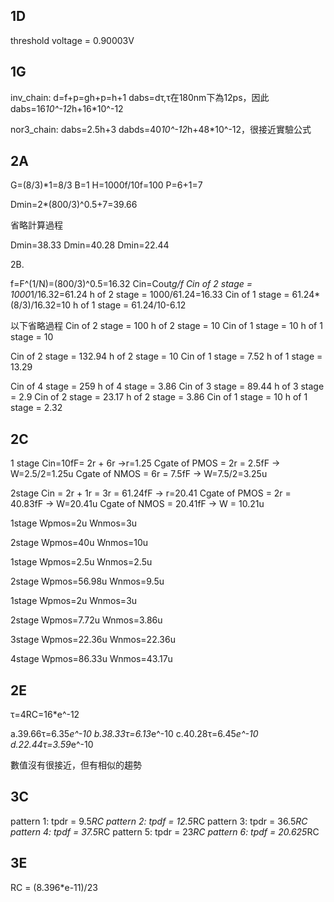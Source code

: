 ## 1D

 threshold voltage = 0.90003V

## 1G

 inv_chain:
 d=f+p=gh+p=h+1
 dabs=dτ,τ在180nm下為12ps，因此dabs=16*10^-12*h+16*10^-12

 nor3_chain:
 dabs=2.5h+3
 dabds=40*10^-12*h+48*10^-12，很接近實驗公式

## 2A
 G=(8/3)*1=8/3
 B=1
 H=1000f/10f=100
 P=6+1=7

 Dmin=2*(800/3)^0.5+7=39.66

 省略計算過程
 
 Dmin=38.33
 Dmin=40.28
 Dmin=22.44

2B.

f=F^(1/N)=(800/3)^0.5=16.32
Cin=Cout*g/f
Cin of 2 stage = 1000*1/16.32=61.24
h of 2 stage = 1000/61.24=16.33
Cin of 1 stage = 61.24*(8/3)/16.32=10
h of 1 stage = 61.24/10-6.12

以下省略過程
Cin of 2 stage = 100
h of 2 stage = 10
Cin of 1 stage = 10
h of 1 stage = 10

Cin of 2 stage = 132.94
h of 2 stage = 10
Cin of 1 stage = 7.52
h of 1 stage = 13.29

Cin of 4 stage = 259
h of 4 stage = 3.86
Cin of 3 stage = 89.44
h of 3 stage = 2.9
Cin of 2 stage = 23.17
h of 2 stage = 3.86
Cin of 1 stage = 10
h of 1 stage = 2.32

## 2C
 1 stage
 Cin=10fF= 2r + 6r ->r=1.25
 Cgate of PMOS = 2r = 2.5fF -> W=2.5/2=1.25u
 Cgate of NMOS = 6r = 7.5fF -> W=7.5/2=3.25u

 2stage
 Cin = 2r + 1r = 3r = 61.24fF -> r=20.41
 Cgate of PMOS = 2r = 40.83fF -> W=20.41u
 Cgate of NMOS = 20.41fF -> W = 10.21u

 1stage
 Wpmos=2u
 Wnmos=3u

 2stage
 Wpmos=40u
 Wnmos=10u

 1stage
 Wpmos=2.5u
 Wnmos=2.5u

 2stage
 Wpmos=56.98u
 Wnmos=9.5u

 1stage
 Wpmos=2u
 Wnmos=3u

 2stage
 Wpmos=7.72u
 Wnmos=3.86u

 3stage
 Wpmos=22.36u
 Wnmos=22.36u

 4stage
 Wpmos=86.33u
 Wnmos=43.17u

## 2E

τ=4RC=16*e^-12

a.39.66τ=6.35*e^-10
b.38.33τ=6.13*e^-10
c.40.28τ=6.45*e^-10
d.22.44τ=3.59*e^-10

數值沒有很接近，但有相似的趨勢

## 3C

 pattern 1: tpdr = 9.5*RC
 pattern 2: tpdf = 12.5*RC
 pattern 3: tpdr = 36.5*RC
 pattern 4: tpdf = 37.5*RC
 pattern 5: tpdr = 23*RC
 pattern 6: tpdf = 20.625*RC

## 3E

 RC = (8.396*e-11)/23
